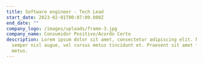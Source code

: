 ```yaml
---
title: Software engineer - Tech Lead
start_date: 2023-02-01T00:07:00.000Z
end_date: ""
company_logo: /images/uploads/frame-3.jpg
company_name: Consumidor Positivo/Acordo Certo
description: Lorem ipsum dolor sit amet, consectetur adipiscing elit. Nunc
  semper nisl augue, vel cursus metus tincidunt et. Praesent sit amet facilisis
  metus.
---
```

